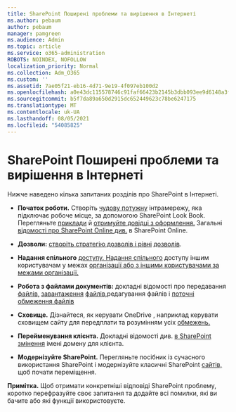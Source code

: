 ```yaml
---
title: SharePoint Поширені проблеми та вирішення в Інтернеті
ms.author: pebaum
author: pebaum
manager: pamgreen
ms.audience: Admin
ms.topic: article
ms.service: o365-administration
ROBOTS: NOINDEX, NOFOLLOW
localization_priority: Normal
ms.collection: Adm_O365
ms.custom: ''
ms.assetid: 7ae05f21-eb16-4d71-9e19-4f097eb100d2
ms.openlocfilehash: a0e43dc115578746c91faf66423b2145b3dbb093ee9d6148a3fe28cc42f2d396
ms.sourcegitcommit: b5f7da89a650d2915dc652449623c78be6247175
ms.translationtype: MT
ms.contentlocale: uk-UA
ms.lasthandoff: 08/05/2021
ms.locfileid: "54085825"
---
```

# <a name="sharepoint-online-common-issues-and-resolutions"></a>SharePoint Поширені проблеми та вирішення в Інтернеті

Нижче наведено кілька запитаних розділів про SharePoint в Інтернеті.

- **Початок роботи.** Створіть [чудову потужну](https://lookbook.microsoft.com/assets/SharePoint_lookbook_2019.pdf) інтрамережу, яка підключає робоче місце, за допомогою SharePoint Look Book. Перегляньте [приклади](https://lookbook.microsoft.com/) й [отримуйте довідці з оформлення.](https://spdesign.azurewebsites.net/) Загальні [відомості про SharePoint Online див.](https://docs.microsoft.com/sharepoint/introduction) в SharePoint Online.

- **Дозволи:** [створіть стратегію дозволів і рівні](https://docs.microsoft.com/sharepoint/default-sharepoint-groups) [дозволів](https://docs.microsoft.com/sharepoint/understanding-permission-levels).

- **Надання спільного** [доступу. Надання спільного](https://docs.microsoft.com/sharepoint/default-sharepoint-groups) доступу іншим користувачам у межах [організації або з іншими користувачами за межами організації.](https://docs.microsoft.com/sharepoint/external-sharing-overview)

- **Робота з файлами документів:** докладні відомості про передавання [файлів,](https://support.office.com/article/Upload-a-folder-or-files-to-a-document-library-eb18fcba-c953-4d45-8d90-8da66edeacdb) [завантаження](https://support.office.com/article/Download-files-and-folders-from-OneDrive-or-SharePoint-5c7397b7-19c7-4893-84fe-d02e8fa5df05) [файлів,](https://support.office.com/article/Edit-a-document-in-a-document-library-02d8497f-1c13-4114-949a-b8466f639b07)редагування файлів і [поточні обмеження файлів](https://support.office.com/article/invalid-file-names-and-file-types-in-onedrive-onedrive-for-business-and-sharepoint-64883a5d-228e-48f5-b3d2-eb39e07630fa)

- **Сховище.** Дізнайтеся, як керувати OneDrive , наприклад керувати сховищем сайту для передплати та розумінням усіх </a> [обмежень.](https://docs.microsoft.com/office365/servicedescriptions/sharepoint-online-service-description/sharepoint-online-limits) [](https://docs.microsoft.com/sharepoint/manage-site-collection-storage-limits)

- **Перейменування клієнта.** Докладні відомості див. [в SharePoint змінення](https://docs.microsoft.com/sharepoint/change-your-sharepoint-domain-name) імені домену для клієнта.

- **Модернізуйте SharePoint.** [](https://docs.microsoft.com/sharepoint/guide-to-sharepoint-modern-experience) Перегляньте посібник із сучасного використання SharePoint і модернізуйте класичні SharePoint [сайтів,](https://docs.microsoft.com/sharepoint/dev/transform/modernize-classic-sites) щоб почати переміщення.

**Примітка.** Щоб отримати конкретніші відповіді SharePoint проблему, коротко перефразуйте своє запитання та додайте всі помилки, які ви бачите або які функції використовуєте.